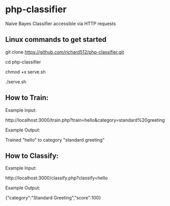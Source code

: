 # php-classifier
Naive Bayes Classifier accessible via HTTP requests

## Linux commands to get started

git clone https://github.com/richard512/php-classifier.git

cd php-classifier

chmod +x serve.sh

./serve.sh

## How to Train:

Example Input:

http://localhost:3000/train.php?train=hello&category=standard%20greeting

Example Output:

Trained "hello" to category "standard greeting"

## How to Classify:

Example Input:

http://localhost:3000/classify.php?classify=hello

Example Output:

{"category":"Standard Greeting","score":100}
